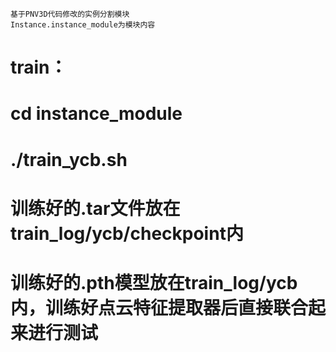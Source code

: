 ```
基于PNV3D代码修改的实例分割模块
Instance.instance_module为模块内容
```
# train：
# cd instance_module
# ./train_ycb.sh
# 训练好的.tar文件放在train_log/ycb/checkpoint内
# 训练好的.pth模型放在train_log/ycb内，训练好点云特征提取器后直接联合起来进行测试